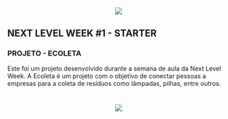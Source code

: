 <h1 align="center">
  <img src="https://raw.githubusercontent.com/DanielObara/NLW-1.0/b146e6bf046bd086eb8cdd9dfad8f14dc537abab/.github/logo.svg">
</h1>

<h2>NEXT LEVEL WEEK #1 - STARTER</h2>

<h3>PROJETO - ECOLETA </h3>
<p> Este foi um projeto desenvolvido durante a semana de aula da Next Level Week. A Ecoleta é um projeto com o objetivo de conectar pessoas a empresas para a coleta de resíduos como lâmpadas, pilhas, entre outros. </p>

<h1 align="center">
  <img src ="https://github.com/DanielObara/NLW-1.0/raw/master/.github/capa.svg">
</h1>